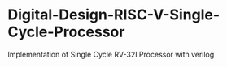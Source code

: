 # Digital-Design-RISC-V-Single-Cycle-Processor
Implementation of Single Cycle RV-32I Processor with verilog
